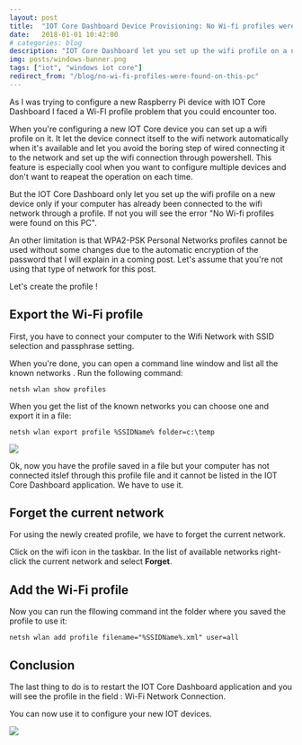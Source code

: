 ```yaml
---
layout: post
title:  "IOT Core Dashboard Device Provisioning: No Wi-fi profiles were found on this PC"
date:   2018-01-01 10:42:00
# categories: blog
description: "IOT Core Dashboard let you set up the wifi profile on a new device only if your computer has already been connected to the wifi network through a profile. If not you will see the error \"No Wi-fi profiles were found on this PC\"."
img: posts/windows-banner.png
tags: ["iot", "windows iot core"]
redirect_from: "/blog/no-wi-fi-profiles-were-found-on-this-pc"
---
```


As I was trying to configure a new Raspberry Pi device with IOT Core Dashboard I faced a Wi-FI profile problem that you could encounter too.

When you're configuring a new IOT Core device you can set up a wifi profile on it. It let the device connect itself to the wifi network automatically when it's available and let you avoid the boring step of wired connecting it to the network and set up the wifi connection through powershell. This feature is especially cool when you want to configure multiple devices and don't want to reapeat the operation on each time.

But the IOT Core Dashboard only let you set up the wifi profile on a new device only if your computer has already been connected to the wifi network through a profile. If not you will see the error "No Wi-fi profiles were found on this PC".

An other limitation is that WPA2-PSK Personal Networks profiles cannot be used without some changes due to the automatic encryption of the password that I will explain in a coming post. Let's assume that you're not using that type of network for this post.

Let's create the profile !

## Export the Wi-Fi profile

First, you have to connect your computer to the Wifi Network with SSID selection and passphrase setting.

When you're done, you can open a command line window and list all the known networks . Run the following command:

`netsh wlan show profiles`

When you get the list of the known networks you can choose one and export it in a file:

`netsh wlan export profile %SSIDName% folder=c:\temp`

![](http://mfery.com/wp-content/uploads/2018/01/wifiprofileslist.png)

Ok, now you have the profile saved in a file but your computer has not connected itslef through this profile file and it cannot be listed in the IOT Core Dashboard application. We have to use it.

## Forget the current network

For using the newly created profile, we have to forget the current network.

Click on the wifi icon in the taskbar. In the list of available networks right-click the current network and select **Forget**.

## Add the Wi-Fi profile

Now you can run the fllowing command int the folder where you saved the profile to use it:

`netsh wlan add profile filename="%SSIDName%.xml" user=all`

## Conclusion

The last thing to do is to restart the IOT Core Dashboard application and you will see the profile in the field : Wi-Fi Network Connection.

You can now use it to configure your new IOT devices.

![](http://mfery.com/wp-content/uploads/2018/01/full-1024x691.jpg)